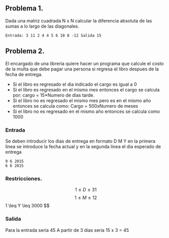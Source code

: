 ## Problema 1.
Dada una matriz cuadrada N x N calcular la diferencia absoluta de las sumas a lo largo de las diagonales.

``
Entrada:
3
11 2 4
4 5 6
10 8 -12
Salida
15
``
## Problema 2.
El encargado de una libreria quiere hacer un programa que calcule el costo de la multa que debe pagar una persona si regresa el libro despues de la fecha de entrega.
* Si el libro es regresado el dia indicado el cargo es igual a 0
* Si el libro es regresado en el mismo mes entonces el cargo se calcula por: cargo = 15*Numero de dias tarde.
* Si el libro no es regresado el mismo mes pero es en el mismo año entonces se calcula como: Cargo = 500xNumero de meses
* Si el libro no es regresado en el mismo año entonces se calcula como 1000

### Entrada
Se deben introducir los dias de entrega en formato D M Y en la primera linea se introduce la fecha actual y en la segunda linea el dia esperado  de entrega

```
9 6 2015
6 6 2015
```

### Restricciones.

$$1 \leq D \leq 31$$
$$ 1 \leq M \leq 12 $$
1 \leq Y \leq 3000 $$

### Salida

Para la entrada sería 45
A partir de 3 dias seria 15 x 3 = 45
